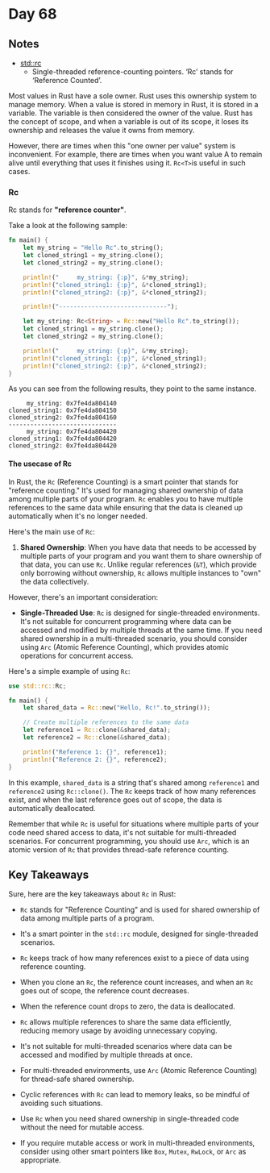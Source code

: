 # Day 68

## Notes

- [std::rc](https://doc.rust-lang.org/std/rc/index.html)
  - Single-threaded reference-counting pointers. ‘Rc’ stands for ‘Reference Counted’.

Most values in Rust have a sole owner. Rust uses this ownership system to manage memory.
When a value is stored in memory in Rust, it is stored in a variable. The variable is then considered the owner of the value.
Rust has the concept of scope, and when a variable is out of its scope, it loses its ownership and releases the value it owns from memory.

However, there are times when this "one owner per value" system is inconvenient.
For example, there are times when you want value A to remain alive until everything that uses it finishes using it.
`Rc<T>`is useful in such cases.

### Rc

Rc stands for **"reference counter"**.

Take a look at the following sample:

```rust
fn main() {
    let my_string = "Hello Rc".to_string();
    let cloned_string1 = my_string.clone();
    let cloned_string2 = my_string.clone();

    println!("     my_string: {:p}", &*my_string);
    println!("cloned_string1: {:p}", &*cloned_string1);
    println!("cloned_string2: {:p}", &*cloned_string2);

    println!("------------------------------");

    let my_string: Rc<String> = Rc::new("Hello Rc".to_string());
    let cloned_string1 = my_string.clone();
    let cloned_string2 = my_string.clone();

    println!("     my_string: {:p}", &*my_string);
    println!("cloned_string1: {:p}", &*cloned_string1);
    println!("cloned_string2: {:p}", &*cloned_string2);
}
```

As you can see from the following results, they point to the same instance.

```shell
     my_string: 0x7fe4da804140
cloned_string1: 0x7fe4da804150
cloned_string2: 0x7fe4da804160
------------------------------
     my_string: 0x7fe4da804420
cloned_string1: 0x7fe4da804420
cloned_string2: 0x7fe4da804420
```

#### The usecase of Rc

In Rust, the `Rc` (Reference Counting) is a smart pointer that stands for "reference counting." It's used for managing shared ownership of data among multiple parts of your program. `Rc` enables you to have multiple references to the same data while ensuring that the data is cleaned up automatically when it's no longer needed.

Here's the main use of `Rc`:

1. **Shared Ownership**:
   When you have data that needs to be accessed by multiple parts of your program and you want them to share ownership of that data, you can use `Rc`. Unlike regular references (`&T`), which provide only borrowing without ownership, `Rc` allows multiple instances to "own" the data collectively.

However, there's an important consideration:

- **Single-Threaded Use**:
  `Rc` is designed for single-threaded environments. It's not suitable for concurrent programming where data can be accessed and modified by multiple threads at the same time. If you need shared ownership in a multi-threaded scenario, you should consider using `Arc` (Atomic Reference Counting), which provides atomic operations for concurrent access.

Here's a simple example of using `Rc`:

```rust
use std::rc::Rc;

fn main() {
    let shared_data = Rc::new("Hello, Rc!".to_string());

    // Create multiple references to the same data
    let reference1 = Rc::clone(&shared_data);
    let reference2 = Rc::clone(&shared_data);

    println!("Reference 1: {}", reference1);
    println!("Reference 2: {}", reference2);
}
```

In this example, `shared_data` is a string that's shared among `reference1` and `reference2` using `Rc::clone()`. The `Rc` keeps track of how many references exist, and when the last reference goes out of scope, the data is automatically deallocated.

Remember that while `Rc` is useful for situations where multiple parts of your code need shared access to data, it's not suitable for multi-threaded scenarios. For concurrent programming, you should use `Arc`, which is an atomic version of `Rc` that provides thread-safe reference counting.

## Key Takeaways

Sure, here are the key takeaways about `Rc` in Rust:

- `Rc` stands for "Reference Counting" and is used for shared ownership of data among multiple parts of a program.
  
- It's a smart pointer in the `std::rc` module, designed for single-threaded scenarios.

- `Rc` keeps track of how many references exist to a piece of data using reference counting.

- When you clone an `Rc`, the reference count increases, and when an `Rc` goes out of scope, the reference count decreases.

- When the reference count drops to zero, the data is deallocated.

- `Rc` allows multiple references to share the same data efficiently, reducing memory usage by avoiding unnecessary copying.

- It's not suitable for multi-threaded scenarios where data can be accessed and modified by multiple threads at once.

- For multi-threaded environments, use `Arc` (Atomic Reference Counting) for thread-safe shared ownership.

- Cyclic references with `Rc` can lead to memory leaks, so be mindful of avoiding such situations.

- Use `Rc` when you need shared ownership in single-threaded code without the need for mutable access.

- If you require mutable access or work in multi-threaded environments, consider using other smart pointers like `Box`, `Mutex`, `RwLock`, or `Arc` as appropriate.